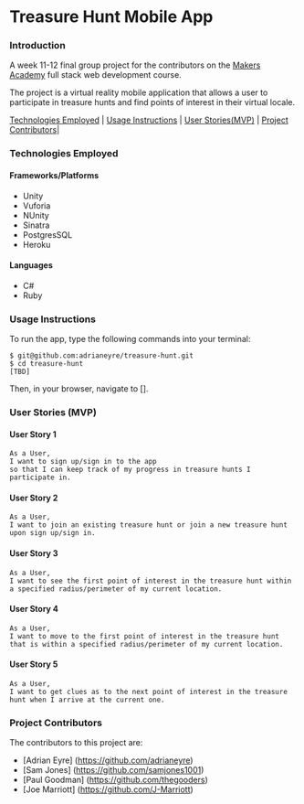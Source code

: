 # Treasure Hunt Mobile App

### Introduction

A week 11-12 final group project for the contributors on the [Makers Academy](http://www.makersacademy.com) full stack web development course.

The project is a virtual reality mobile application that allows a user to participate in treasure hunts and find points of interest in their virtual locale.

[Technologies Employed](#technologies-employed) | [Usage Instructions](#usage-instructions) | [User Stories(MVP)](#user-stories) | [Project Contributors](#project-contributors)|

### Technologies Employed

#### Frameworks/Platforms

* Unity
* Vuforia
* NUnity
* Sinatra
* PostgresSQL
* Heroku

#### Languages

* C#
* Ruby

### Usage Instructions

To run the app, type the following commands into your terminal:

```
$ git@github.com:adrianeyre/treasure-hunt.git
$ cd treasure-hunt
[TBD]
```

Then, in your browser, navigate to [].

### User Stories (MVP)

#### User Story 1
```
As a User,
I want to sign up/sign in to the app
so that I can keep track of my progress in treasure hunts I participate in.
```

#### User Story 2
```
As a User,
I want to join an existing treasure hunt or join a new treasure hunt upon sign up/sign in.
```
#### User Story 3
```
As a User,
I want to see the first point of interest in the treasure hunt within a specified radius/perimeter of my current location.
```

#### User Story 4
```
As a User,
I want to move to the first point of interest in the treasure hunt that is within a specified radius/perimeter of my current location.
```


#### User Story 5
```
As a User,
I want to get clues as to the next point of interest in the treasure hunt when I arrive at the current one.
```


### Project Contributors

The contributors to this project are:

* [Adrian Eyre] (https://github.com/adrianeyre)
* [Sam Jones] (https://github.com/samjones1001)
* [Paul Goodman] (https://github.com/thegooders)
* [Joe Marriott] (https://github.com/J-Marriott)
